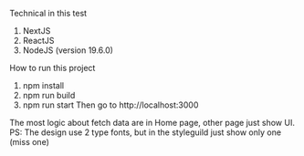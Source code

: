 Technical in this test

1. NextJS
2. ReactJS
3. NodeJS (version 19.6.0)

How to run this project

1. npm install
2. npm run build
3. npm run start
   Then go to http://localhost:3000

The most logic about fetch data are in Home page, other page just show UI.
PS: The design use 2 type fonts, but in the styleguild just show only one (miss one)
